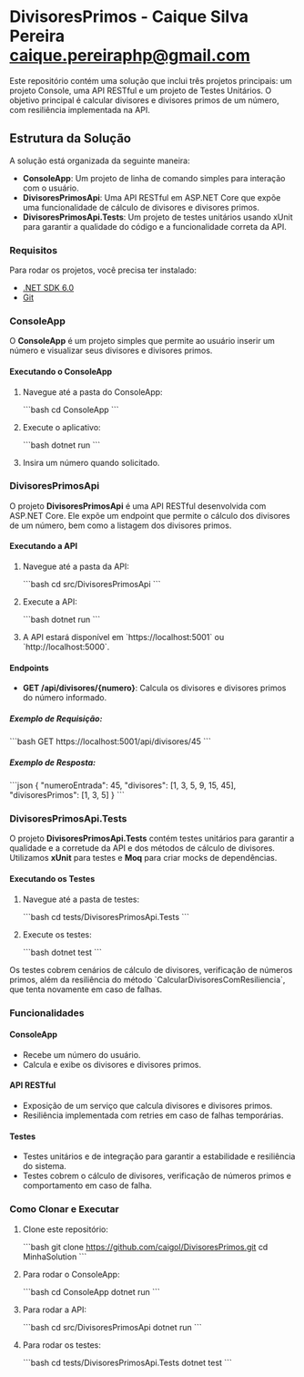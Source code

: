 
# DivisoresPrimos - Caique Silva Pereira caique.pereiraphp@gmail.com

Este repositório contém uma solução que inclui três projetos principais: um projeto Console, uma API RESTful e um projeto de Testes Unitários. O objetivo principal é calcular divisores e divisores primos de um número, com resiliência implementada na API.

## Estrutura da Solução

A solução está organizada da seguinte maneira:

- **ConsoleApp**: Um projeto de linha de comando simples para interação com o usuário.
- **DivisoresPrimosApi**: Uma API RESTful em ASP.NET Core que expõe uma funcionalidade de cálculo de divisores e divisores primos.
- **DivisoresPrimosApi.Tests**: Um projeto de testes unitários usando xUnit para garantir a qualidade do código e a funcionalidade correta da API.

### Requisitos

Para rodar os projetos, você precisa ter instalado:

- [.NET SDK 6.0](https://dotnet.microsoft.com/download)
- [Git](https://git-scm.com/)

### ConsoleApp

O **ConsoleApp** é um projeto simples que permite ao usuário inserir um número e visualizar seus divisores e divisores primos.

#### Executando o ConsoleApp

1. Navegue até a pasta do ConsoleApp:

   \`\`\`bash
   cd ConsoleApp
   \`\`\`

2. Execute o aplicativo:

   \`\`\`bash
   dotnet run
   \`\`\`

3. Insira um número quando solicitado.

### DivisoresPrimosApi

O projeto **DivisoresPrimosApi** é uma API RESTful desenvolvida com ASP.NET Core. Ele expõe um endpoint que permite o cálculo dos divisores de um número, bem como a listagem dos divisores primos.

#### Executando a API

1. Navegue até a pasta da API:

   \`\`\`bash
   cd src/DivisoresPrimosApi
   \`\`\`

2. Execute a API:

   \`\`\`bash
   dotnet run
   \`\`\`

3. A API estará disponível em \`https://localhost:5001\` ou \`http://localhost:5000\`.

#### Endpoints

- **GET /api/divisores/{numero}**: Calcula os divisores e divisores primos do número informado.

##### Exemplo de Requisição:

\`\`\`bash
GET https://localhost:5001/api/divisores/45
\`\`\`

##### Exemplo de Resposta:

\`\`\`json
{
    "numeroEntrada": 45,
    "divisores": [1, 3, 5, 9, 15, 45],
    "divisoresPrimos": [1, 3, 5]
}
\`\`\`

### DivisoresPrimosApi.Tests

O projeto **DivisoresPrimosApi.Tests** contém testes unitários para garantir a qualidade e a corretude da API e dos métodos de cálculo de divisores. Utilizamos **xUnit** para testes e **Moq** para criar mocks de dependências.

#### Executando os Testes

1. Navegue até a pasta de testes:

   \`\`\`bash
   cd tests/DivisoresPrimosApi.Tests
   \`\`\`

2. Execute os testes:

   \`\`\`bash
   dotnet test
   \`\`\`

Os testes cobrem cenários de cálculo de divisores, verificação de números primos, além da resiliência do método \`CalcularDivisoresComResiliencia\`, que tenta novamente em caso de falhas.

### Funcionalidades

#### ConsoleApp
- Recebe um número do usuário.
- Calcula e exibe os divisores e divisores primos.

#### API RESTful
- Exposição de um serviço que calcula divisores e divisores primos.
- Resiliência implementada com retries em caso de falhas temporárias.

#### Testes
- Testes unitários e de integração para garantir a estabilidade e resiliência do sistema.
- Testes cobrem o cálculo de divisores, verificação de números primos e comportamento em caso de falha.

### Como Clonar e Executar

1. Clone este repositório:

   \`\`\`bash
   git clone https://github.com/caigol/DivisoresPrimos.git
   cd MinhaSolution
   \`\`\`

2. Para rodar o ConsoleApp:

   \`\`\`bash
   cd ConsoleApp
   dotnet run
   \`\`\`

3. Para rodar a API:

   \`\`\`bash
   cd src/DivisoresPrimosApi
   dotnet run
   \`\`\`

4. Para rodar os testes:

   \`\`\`bash
   cd tests/DivisoresPrimosApi.Tests
   dotnet test
   \`\`\`

